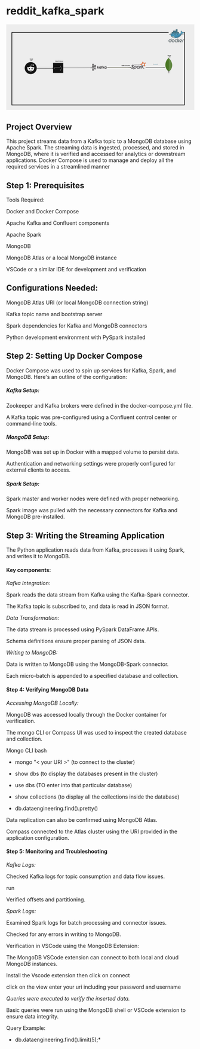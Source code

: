 # reddit_kafka_spark

![](https://github.com/Chichi126/reddit_kafka_spark/blob/715b029dac1eba80683ff188a70f4d668800966c/Screenshot%202024-12-16%20at%209.59.01%20AM.png)



## Project Overview

This project streams data from a Kafka topic to a MongoDB database using Apache Spark. The streaming data is ingested, processed, and stored in MongoDB, where it is verified and 
accessed for analytics or downstream applications. Docker Compose is used to manage and deploy all the required services in a streamlined manner

## Step 1: Prerequisites

Tools Required:

Docker and Docker Compose

Apache Kafka and Confluent components

Apache Spark

MongoDB

MongoDB Atlas or a local MongoDB instance

VSCode or a similar IDE for development and verification

## Configurations Needed:

MongoDB Atlas URI (or local MongoDB connection string)

Kafka topic name and bootstrap server

Spark dependencies for Kafka and MongoDB connectors

Python development environment with PySpark installed


## Step 2: Setting Up Docker Compose

Docker Compose was used to spin up services for Kafka, Spark, and MongoDB. Here's an outline of the configuration:

##### Kafka Setup:

Zookeeper and Kafka brokers were defined in the docker-compose.yml file.

A Kafka topic was pre-configured using a Confluent control center or command-line tools.

##### MongoDB Setup:

MongoDB was set up in Docker with a mapped volume to persist data.

Authentication and networking settings were properly configured for external clients to access.

##### Spark Setup:

Spark master and worker nodes were defined with proper networking.

Spark image was pulled with the necessary connectors for Kafka and MongoDB pre-installed.

## Step 3: Writing the Streaming Application

The Python application reads data from Kafka, processes it using Spark, and writes it to MongoDB. 

#### Key components:

*Kafka Integration:*

Spark reads the data stream from Kafka using the Kafka-Spark connector.

The Kafka topic is subscribed to, and data is read in JSON format.

*Data Transformation:*

The data stream is processed using PySpark DataFrame APIs.

Schema definitions ensure proper parsing of JSON data.

*Writing to MongoDB:*

Data is written to MongoDB using the MongoDB-Spark connector.

Each micro-batch is appended to a specified database and collection.

#### Step 4: Verifying MongoDB Data

*Accessing MongoDB Locally:*

MongoDB was accessed locally through the Docker container for verification.

The mongo CLI or Compass UI was used to inspect the created database and collection.

Mongo CLI bash 

  * mongo "< your URI >" (to connect to the cluster)
    
  * show dbs (to display the databases present in the cluster)
    
  * use dbs  (TO enter into that particular database)
    
  * show collections (to display all the collections <tables> inside the database)
    
  * db.dataengineering.find().pretty()


Data replication can also be confirmed using MongoDB Atlas.

Compass connected to the Atlas cluster using the URI provided in the application configuration.

#### Step 5: Monitoring and Troubleshooting

*Kafka Logs:*

Checked Kafka logs for topic consumption and data flow issues.

run 
<python3 producer.py>

Verified offsets and partitioning.

*Spark Logs:*

Examined Spark logs for batch processing and connector issues.

Checked for any errors in writing to MongoDB.


Verification in VSCode using the MongoDB Extension:

The MongoDB VSCode extension can connect to both local and cloud MongoDB instances.

Install the Vscode extension then click on connect

click on the view enter your uri including your password and username

*Queries were executed to verify the inserted data.*

Basic queries were run using the MongoDB shell or VSCode extension to ensure data integrity.

Query Example:

* db.dataengineering.find().limit(5);*

